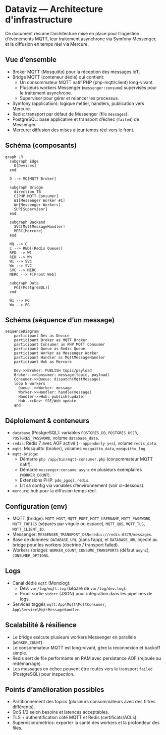 # Dataviz — Architecture d'infrastructure

Ce document résume l’architecture mise en place pour l’ingestion d’évènements MQTT, leur traitement asynchrone via Symfony Messenger, et la diffusion en temps réel via Mercure.

## Vue d’ensemble

- Broker MQTT (Mosquitto) pour la réception des messages IoT.
- Bridge MQTT (conteneur dédié) qui contient:
  - Un consommateur MQTT natif PHP (php-mqtt/client) long-vivant.
  - Plusieurs workers Messenger (`messenger:consume`) supervisés pour le traitement asynchrone.
  - Supervisor pour gérer et relancer les processus.
- Symfony (application): logique métier, handlers, publication vers Mercure.
- Redis: transport par défaut de Messenger (file `messages`).
- PostgreSQL: base applicative et transport d’échec (`failed`) de Messenger.
- Mercure: diffusion des mises à jour temps réel vers le front.

## Schéma (composants)

```mermaid
graph LR
  subgraph Edge
    D[Devices]
  end

  D --> MQ[MQTT Broker]

  subgraph Bridge
    direction TB
    C[PHP MQTT Consumer]
    W1[Messenger Worker #1]
    Wn[Messenger Workers]
    SUP[Supervisor]
  end

  subgraph Backend
    SVC[MqttMessageHandler]
    MERC[Mercure]
  end

  MQ --> C
  C --> RED[(Redis Queue)]
  RED --> W1
  RED --> Wn
  W1 --> SVC
  Wn --> SVC
  SVC --> MERC
  MERC --> F[Front Web]

  subgraph Data
    PG[(PostgreSQL)]
  end

  W1 --> PG
  Wn --> PG
```

## Schéma (séquence d’un message)

```mermaid
sequenceDiagram
    participant Dev as Device
    participant Broker as MQTT Broker
    participant Consumer as PHP MQTT Consumer
    participant Queue as Redis Queue
    participant Worker as Messenger Worker
    participant Handler as MqttMessageHandler
    participant Hub as Mercure

    Dev->>Broker: PUBLISH topic/payload
    Broker-->>Consumer: message(topic, payload)
    Consumer->>Queue: dispatch(MqttMessage)
    loop N workers
      Queue-->>Worker: message
      Worker->>Handler: handle(message)
      Handler->>Hub: publish(update)
      Hub-->>Dev: SSE/Web update
    end
```

## Déploiement & conteneurs

- `database` (PostgreSQL): variables `POSTGRES_DB`, `POSTGRES_USER`, `POSTGRES_PASSWORD`, volume `database_data`.
- `redis`: Redis 7 avec AOF activé (`--appendonly yes`), volume `redis_data`.
- `mqtt`: Mosquitto (broker), volumes `mosquitto_data`, `mosquitto_log`.
- `mqtt-bridge`:
  - Démarre `php /app/bin/mqtt-consumer.php` (consommateur MQTT natif).
  - Démarre `messenger:consume async` en plusieurs exemplaires (`WORKER_COUNT`).
  - Extensions PHP: `pdo_pgsql`, `redis`.
  - Lit sa config via variables d’environnement (voir ci-dessous).
- `mercure`: hub pour la diffusion temps réel.

## Configuration (env)

- MQTT (bridge): `MQTT_HOST`, `MQTT_PORT`, `MQTT_USERNAME`, `MQTT_PASSWORD`, `MQTT_TOPICS` (séparés par virgule ou espace), `MQTT_QOS`, `MQTT_TLS`, `MQTT_CLIENT_ID`.
- Messenger: `MESSENGER_TRANSPORT_DSN=redis://redis:6379/messages`.
- Base de données: `DATABASE_URL` (dans l’app), et `DATABASE_URL` injecté au bridge pour les workers (doctrine / transport failed).
- Workers (bridge): `WORKER_COUNT`, `CONSUME_TRANSPORTS` (défaut `async`), `CONSUMER_OPTIONS`.

## Logs

- Canal dédié `mqtt` (Monolog):
  - Dev: `var/log/mqtt.log` (séparé de `var/log/dev.log`).
  - Prod: sortie `stderr` (JSON) pour intégration dans les pipelines de logs.
- Services taggés `mqtt`: `App\Mqtt\MqttConsumer`, `App\Service\MqttMessageHandler`.

## Scalabilité & résilience

- Le bridge exécute plusieurs workers Messenger en parallèle (`WORKER_COUNT`).
- Le consommateur MQTT est long-vivant, gère la reconnexion et backoff simple.
- Redis sert de file performante en RAM avec persistance AOF (rejouée au redémarrage).
- Les messages en échec peuvent être routés vers le transport `failed` (PostgreSQL) pour inspection.

## Points d’amélioration possibles

- Partitionnement des topics (plusieurs consommateurs avec des filtres différents).
- QoS 1/2 selon besoins et latences acceptables.
- TLS + authentification côté MQTT et Redis (certificats/ACLs).
- Supervision/metrics: exporter la santé des workers et la profondeur des files.
